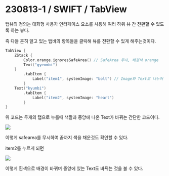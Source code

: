 # 230813-1 / SWIFT / TabView


탭뷰의 정의는 대화형 사용자 인터페이스 요소를 사용해 여러 하위 뷰 간 전환할 수 있도록 하는 뷰다.

즉 다들 흔히 알고 있는 탭바의 항목들을 클릭해 뷰를 전환할 수 있게 해주는것이다.

```swift
TabView {
    ZStack {
        Color.orange.ignoresSafeArea() // SafeArea 무시, 배경색 orange
        Text("gyeombi")
    }
        .tabItem {
            Label("item1", systemImage: "bolt") // Image와 Text로 나누어 쓸 수도 있다.
        }
    Text("kyumbi")
        .tabItem {
            Label("item2", systemImage: "heart")
        }
}
```

위 코드는 두개의 탭으로 누를때 색깔과 중앙에 나온 Text가 바뀌는 간단한 코드이다.

<img src="/Users/mac/Desktop/TIL/사진/스크린샷 2023-08-13 오후 10.45.52.png">

이렇게 safearea를 무시하여 끝까지 색을 채운것도 확인할 수 있다.

item2를 누르게 되면

<img src="/Users/mac/Desktop/TIL/사진/스크린샷 2023-08-13 오후 10.46.38.png">

이렇게 흰색으로 배경이 바뀌며 중앙에 있는 Text도 바뀌는 것을 볼 수 있다.